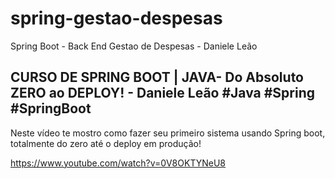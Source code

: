 # spring-gestao-despesas
Spring Boot - Back End Gestao de Despesas - Daniele Leão


## CURSO DE SPRING BOOT | JAVA- Do Absoluto ZERO ao DEPLOY! - Daniele Leão #Java #Spring #SpringBoot

Neste vídeo te mostro como fazer seu primeiro sistema usando Spring boot, totalmente do zero até o deploy em produção!

https://www.youtube.com/watch?v=0V8OKTYNeU8



